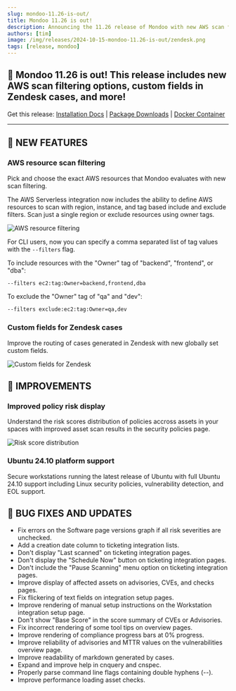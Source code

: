 ```yaml
---
slug: mondoo-11.26-is-out/
title: Mondoo 11.26 is out!
description: Announcing the 11.26 release of Mondoo with new AWS scan filtering options, custom fields in Zendesk cases, and more!
authors: [tim]
image: /img/releases/2024-10-15-mondoo-11.26-is-out/zendesk.png
tags: [release, mondoo]
---
```


## 🥳 Mondoo 11.26 is out! This release includes new AWS scan filtering options, custom fields in Zendesk cases, and more!

Get this release: [Installation Docs](https://mondoo.com/docs/cnspec/) | [Package Downloads](https://releases.mondoo.com/cnspec/) | [Docker Container](https://hub.docker.com/r/mondoo/cnspec)

---

## 🎉 NEW FEATURES

### AWS resource scan filtering

Pick and choose the exact AWS resources that Mondoo evaluates with new scan filtering.

The AWS Serverless integration now includes the ability to define AWS resources to scan with region, instance, and tag based include and exclude filters. Scan just a single region or exclude resources using owner tags.

![AWS resource filtering](/img/releases/2024-10-15-mondoo-11.26-is-out/filtering.png)

For CLI users, now you can specify a comma separated list of tag values with the `--filters` flag.

To include resources with the "Owner" tag of "backend", "frontend", or "dba":

```bash
--filters ec2:tag:Owner=backend,frontend,dba
```

To exclude the "Owner" tag of "qa" and "dev":

```bash
--filters exclude:ec2:tag:Owner=qa,dev
```

### Custom fields for Zendesk cases

Improve the routing of cases generated in Zendesk with new globally set custom fields.

![Custom fields for Zendesk](/img/releases/2024-10-15-mondoo-11.26-is-out/zendesk.png)

## 🧹 IMPROVEMENTS

### Improved policy risk display

Understand the risk scores distribution of policies accross assets in your spaces with improved asset scan results in the security policies page.

![Risk score distribution](/img/releases/2024-10-15-mondoo-11.26-is-out/risk_score.png)

### Ubuntu 24.10 platform support

Secure workstations running the latest release of Ubuntu with full Ubuntu 24.10 support including Linux security policies, vulnerability detection, and EOL support.

## 🐛 BUG FIXES AND UPDATES

- Fix errors on the Software page versions graph if all risk severities are unchecked.
- Add a creation date column to ticketing integration lists.
- Don't display "Last scanned" on ticketing integration pages.
- Don't display the "Schedule Now" button on ticketing integration pages.
- Don't include the "Pause Scanning" menu option on ticketing integration pages.
- Improve display of affected assets on advisories, CVEs, and checks pages.
- Fix flickering of text fields on integration setup pages.
- Improve rendering of manual setup instructions on the Workstation integration setup page.
- Don't show "Base Score" in the score summary of CVEs or Advisories.
- Fix incorrect rendering of some tool tips on overview pages.
- Improve rendering of compliance progress bars at 0% progress.
- Improve reliability of advisories and MTTR values on the vulnerabilities overview page.
- Improve readability of markdown generated by cases.
- Expand and improve help in cnquery and cnspec.
- Properly parse command line flags containing double hyphens (--).
- Improve performance loading asset checks.
